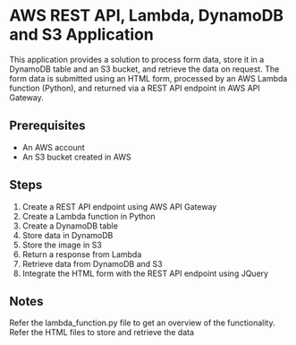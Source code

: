 # AWS REST API, Lambda, DynamoDB and S3 Application

This application provides a solution to process form data, store it in a DynamoDB table and an S3 bucket, and retrieve the data on request. The form data is submitted using an HTML form, processed by an AWS Lambda function (Python), and returned via a REST API endpoint in AWS API Gateway.

## Prerequisites

- An AWS account
- An S3 bucket created in AWS

## Steps

1. Create a REST API endpoint using AWS API Gateway
2. Create a Lambda function in Python
3. Create a DynamoDB table
4. Store data in DynamoDB
5. Store the image in S3
6. Return a response from Lambda
7. Retrieve data from DynamoDB and S3
8. Integrate the HTML form with the REST API endpoint using JQuery

## Notes

Refer the lambda_function.py file to get an overview of the functionality.
Refer the HTML files to store and retrieve the data
